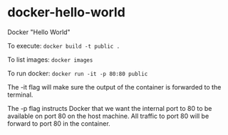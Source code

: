 # docker-hello-world
Docker "Hello World"

To execute: `docker build -t public .`

To list images: `docker images`

To run docker: `docker run -it -p 80:80 public`

The -it flag will make sure the output of the container is forwarded to the terminal.

The -p flag instructs Docker that we want the internal port to 80 to be available on port 80 on the host machine. All traffic to port 80 will be forward to port 80 in the container.